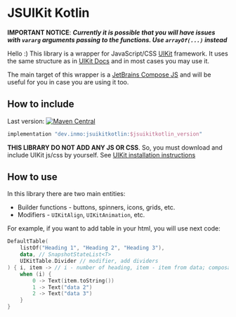 # JSUIKit Kotlin

**IMPORTANT NOTICE**: ___Currently it is possible that you will have issues with `vararg` arguments passing to the functions.
Use `arrayOf(...)` instead___

Hello :) This library is a wrapper for JavaScript/CSS [UIKit](https://getuikit.com) framework. It uses the same
structure as in [UIKit Docs](https://getuikit.com/docs/introduction) and in most cases you may use it.

The main target of this wrapper is a [JetBrains Compose JS](https://github.com/JetBrains/compose-jb) and will be useful
for you in case you are using it too.

## How to include

Last version: [![Maven Central](https://maven-badges.herokuapp.com/maven-central/dev.inmo/jsuikitkotlin/badge.svg)](https://maven-badges.herokuapp.com/maven-central/dev.inmo/jsuikitkotlin)

```groovy
implementation "dev.inmo:jsuikitkotlin:$jsuikitkotlin_version"
```

**THIS LIBRARY DO NOT ADD ANY JS OR CSS**. So, you must download and include UIKit js/css by yourself. See
[UIKit installation instructions](https://getuikit.com/docs/installation)

## How to use

In this library there are two main entities:

* Builder functions - buttons, spinners, icons, grids, etc.
* Modifiers - `UIKitAlign`, `UIKitAnimation`, etc.

For example, if you want to add table in your html, you will use next code:

```kotlin
DefaultTable(
    listOf("Heading 1", "Heading 2", "Heading 3"),
    data, // SnapshotStateList<T>
    UIKitTable.Divider // modifier, add dividers
) { i, item -> // i - number of heading, item - item from data; composable callback
    when (i) {
        0 -> Text(item.toString())
        1 -> Text("data 2")
        2 -> Text("data 3")
    }
}
```

